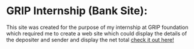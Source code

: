 # GRIP Internship (Bank Site):
This site was created for the purpose of my internship at GRIP foundation which required me to create a web site which could display the details of the depositer and sender and display the net total
<a href="https://surya-bbas.github.io/Spark-Internship-Site/"> check it out here! </a>
